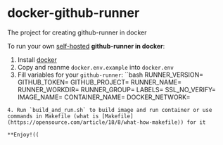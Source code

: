 # docker-github-runner
The project for creating github-runner in docker

To run your own [self-hosted](https://docs.github.com/en/actions/hosting-your-own-runners/about-self-hosted-runners) **github-runner in docker**: 
1. Install [docker](https://docs.docker.com/engine/install/ubuntu/)
2. Copy and reanme `docker.env.example` into `docker.env`
3. Fill variables for your `github-runner`:
``bash
RUNNER_VERSION=
GITHUB_TOKEN=
GITHUB_PROJECT=
RUNNER_NAME=
RUNNER_WORKDIR=
RUNNER_GROUP=
LABELS=
SSL_NO_VERIFY=
IMAGE_NAME=
CONTAINER_NAME=
DOCKER_NETWORK=
```
4. Run `build_and_run.sh` to build image and run container or use commands in Makefile (what is [Makefile](https://opensource.com/article/18/8/what-how-makefile)) for it

**Enjoy!((
